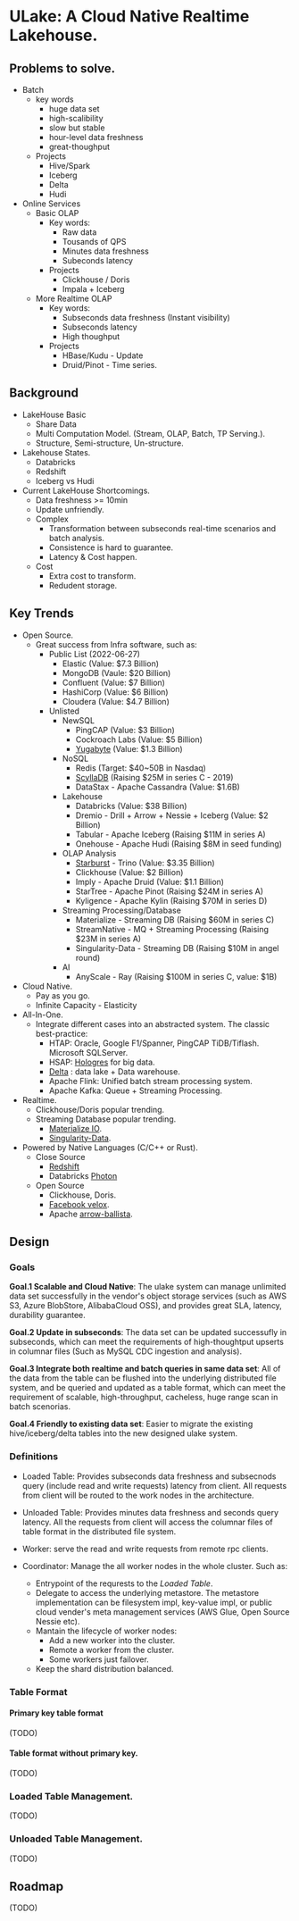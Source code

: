 ULake: A Cloud Native Realtime Lakehouse.
=========================================

## Problems to solve.

* Batch
    * key words
        * huge data set
        * high-scalibility
        * slow but stable
        * hour-level data freshness
        * great-thoughput
    * Projects
        * Hive/Spark
        * Iceberg
        * Delta
        * Hudi
* Online Services
    * Basic OLAP
        * Key words:
            * Raw data
            * Tousands of QPS
            * Minutes data freshness
            * Subeconds latency
        * Projects
            * Clickhouse / Doris
            * Impala + Iceberg
    * More Realtime OLAP
        * Key words:
            * Subseconds data freshness (Instant visibility)
            * Subseconds latency
            * High thoughput
        * Projects
            * HBase/Kudu - Update
            * Druid/Pinot - Time series.

## Background

* LakeHouse Basic
    * Share Data
    * Multi Computation Model. (Stream, OLAP, Batch, TP Serving.).
    * Structure, Semi-structure, Un-structure.
* Lakehouse States.
    * Databricks
    * Redshift
    * Iceberg vs Hudi
* Current LakeHouse Shortcomings.
    * Data freshness >= 10min
    * Update unfriendly.
    * Complex
        * Transformation between subseconds real-time scenarios and batch analysis.
        * Consistence is hard to guarantee.
        * Latency & Cost happen.
    * Cost
        * Extra cost to transform.
        * Redudent storage.

## Key Trends

* Open Source.
    * Great success from Infra software, such as:
        * Public List (2022-06-27)
            * Elastic (Value: $7.3 Billion)
            * MongoDB (Vaule: $20 Billion)
            * Confluent (Value: $7 Billion)
            * HashiCorp (Value: $6 Billion)
            * Cloudera (Value: $4.7 Billion)
        * Unlisted
            * NewSQL
                * PingCAP (Value: $3 Billion)
                * Cockroach Labs (Value: $5 Billion)
                * [Yugabyte][yugabyte-url] (Value: $1.3 Billion)
            * NoSQL
                * Redis (Target: $40~50B in Nasdaq)
                * [ScyllaDB][scylladb-url] (Raising $25M in series C - 2019)
                * DataStax - Apache Cassandra (Value: $1.6B)
            * Lakehouse
                * Databricks (Value: $38 Billion)
                * Dremio - Drill + Arrow + Nessie + Iceberg (Value: $2 Billion)
                * Tabular - Apache Iceberg (Raising $11M in series A)
                * Onehouse - Apache Hudi (Raising $8M in seed funding)
            * OLAP Analysis
                * [Starburst][startburst-series-d-url] - Trino (Value: $3.35 Billion)
                * Clickhouse (Value: $2 Billion)
                * Imply - Apache Druid (Value: $1.1 Billion)
                * StarTree - Apache Pinot (Raising $24M in series A)
                * Kyligence - Apache Kylin (Raising $70M in series D)
            * Streaming Processing/Database
                * Materialize - Streaming DB (Raising $60M in series C)
                * StreamNative - MQ + Streaming Processing (Raising $23M in series A)
                * Singularity-Data - Streaming DB (Raising $10M in angel round)
            * AI
                * AnyScale - Ray (Raising $100M in series C, value: $1B)
* Cloud Native.
    * Pay as you go.
    * Infinite Capacity - Elasticity
* All-In-One.
    * Integrate different cases into an abstracted system. The classic best-practice:
        * HTAP: Oracle, Google F1/Spanner, PingCAP TiDB/Tiflash. Microsoft SQLServer.
        * HSAP: [Hologres][hologres-url] for big data.
        * [Delta][delta-url] : data lake + Data warehouse.
        * Apache Flink: Unified batch stream processing system.
        * Apache Kafka: Queue + Streaming Processing.
* Realtime.
    * Clickhouse/Doris popular trending.
    * Streaming Database popular trending.
        * [Materialize IO][materialize-url].
        * [Singularity-Data][singularity-data-url].
* Powered by Native Languages (C/C++ or Rust).
    * Close Source
        * [Redshift][redshift-url]
        * Databricks [Photon][photon-url]
    * Open Source
        * Clickhouse, Doris.
        * [Facebook velox][facebook-velox-url].
        * Apache [arrow-ballista][arrow-ballista-url].

[scylladb-url]: https://www.crunchbase.com/organization/scylladb
[yugabyte-url]: https://www.crunchbase.com/organization/yugabyte
[startburst-series-d-url]: https://www.starburst.io/blog/starburst-announces-250m-series-d/
[photon-url]: https://cs.stanford.edu/people/matei/papers/2022/sigmod_photon.pdf
[redshift-url]: https://www.amazon.science/publications/amazon-redshift-re-invented
[facebook-velox-url]: https://github.com/facebookincubator/velox
[arrow-ballista-url]: https://github.com/apache/arrow-ballista/
[hologres-url]: https://dl.acm.org/doi/abs/10.14778/3415478.3415550
[delta-url]: https://databricks.com/wp-content/uploads/2020/08/p975-armbrust.pdf
[materialize-url]: https://materialize.com/
[singularity-data-url]: https://singularity-data.com/


## Design

### Goals

__Goal.1 Scalable and Cloud Native__: The ulake system can manage unlimited data set successfully in the vendor's object storage services (such as AWS S3, Azure BlobStore, AlibabaCloud OSS), and provides great SLA, latency, durability guarantee.

__Goal.2 Update in subseconds__: The data set can be updated successufly in subseconds, which can meet the requirements of high-thoughtput upserts in columnar files (Such as MySQL CDC ingestion and analysis).

__Goal.3 Integrate both realtime and batch queries in same data set__: All of the data from the table can be flushed into the underlying distributed file system, and be queried and updated as a table format, which can meet the requirement of scalable, high-throughput, cacheless, huge range scan in batch scenorias.

__Goal.4 Friendly to existing data set__: Easier to migrate the existing hive/iceberg/delta tables into the new designed ulake system.

### Definitions

* Loaded Table: Provides subseconds data freshness and subsecnods query (include read and write requests) latency from client. All requests from client will be routed to the work nodes in the architecture.

* Unloaded Table: Provides minutes data freshness and seconds query latency. All the requests from client will access the columnar files of table format in the distributed file system.

* Worker: serve the read and write requests from remote rpc clients.

* Coordinator: Manage the all worker nodes in the whole cluster. Such as:
    * Entrypoint of the requrests to the *Loaded Table*.
    * Delegate to access the underlying metastore. The metastore implementation can be filesystem impl, key-value impl, or public cloud vender's meta management services (AWS Glue, Open Source Nessie etc).
    * Mantain the lifecycle of worker nodes:
        * Add a new worker into the cluster.
        * Remote a worker from the cluster.
        * Some workers just failover.
    * Keep the shard distribution balanced.

### Table Format

#### Primary key table format
(TODO)

#### Table format without primary key.
(TODO)

### Loaded Table Management.
(TODO)

### Unloaded Table Management.
(TODO)

## Roadmap
(TODO)